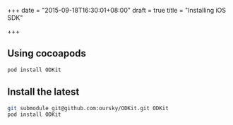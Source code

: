 +++
date = "2015-09-18T16:30:01+08:00"
draft = true
title = "Installing iOS SDK"

+++

## Using cocoapods

``` bash
pod install ODKit
```

## Install the latest

``` bash
git submodule git@github.com:oursky/ODKit.git ODKit
pod install ODKit
```